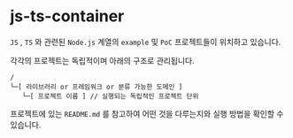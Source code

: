 # js-ts-container

`JS` , `TS` 와 관련된 `Node.js` 계열의 `example` 및 `PoC` 프로젝트들이 위치하고 있습니다.

각각의 프로젝트는 독립적이며 아래의 구조로 관리됩니다.

```
/
└─[ 라이브러리 or 프레임워크 or 분류 가능한 도메인 ]
   └─[ 프로젝트 이름 ] // 실행되는 독립적인 프로젝트 단위
```

프로젝트에 있는 `README.md` 를 참고하여 어떤 것을 다루는지와 실행 방법을 확인할 수 있습니다.
